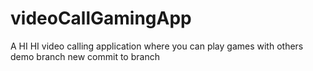 # videoCallGamingApp
A HI HI video calling application where you can play games with others demo branch new commit to branch
